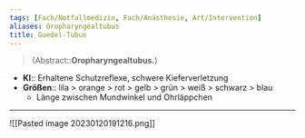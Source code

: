 ```yaml
---
tags: [Fach/Notfallmedizin, Fach/Anästhesie, Art/Intervention]
aliases: Oropharyngealtubus
title: Guedel-Tubus
---
```

> (Abstract::**Oropharyngealtubus.**)
- **KI**:: Erhaltene Schutzreflexe, schwere Kieferverletzung
- **Größen**:: lila > orange > rot > gelb > grün > weiß > schwarz > blau
	- Länge zwischen Mundwinkel und Ohrläppchen
---
![[Pasted image 20230120191216.png]]